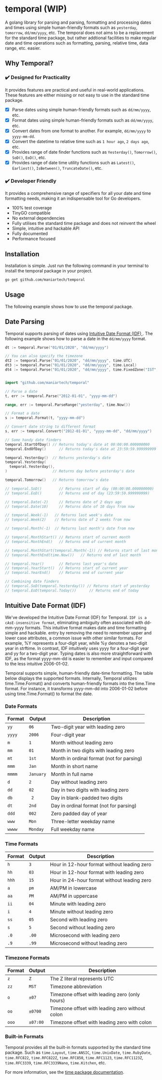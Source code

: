 # temporal (WIP)

A golang library for parsing and parsing, formatting and processing dates and
times using simple human-friendly formats such as `yesterday`, `tomorrow`,
`dd/mm/yyyy`, etc. The temporal does not aims to be a replacement for the
standard time package, but rather addtional facilities to make regular date
and time operations such as formatting, parsing, relative time, data range, etc.
easier.

## Why Temporal?

### ✔️ Designed for Practicality

It provides features are practical and useful in real-world applications. These
features are either missing or not easy to use in the standard time package.

- [x] Parse dates using simple human-friendly formats such as `dd/mm/yyyy`, etc.
- [x] Format dates using simple human-friendly formats such as `dd/mm/yyyy`, etc.
- [x] Convert dates from one format to another. For example, `dd/mm/yyyy` to
      `yyyy-mm-dd`.
- [x] Convert the datetime to relative time such as `1 hour ago`, `2 days ago`,
      etc.
- [x] Provides range of date finder functions such as `Yesterday()`,
      `Tomorrow()`, `SoD()`, `EoD()`, etc.
- [x] Provides range of date time utility functions such as `Latest()`,
      `Earliest()`, `IsBetween()`, `TruncateDate()`, etc.

### ✔️ Developer Friendly

It provides a comprehensive range of specifiers for all your date and time
formatting needs, making it an indispensable tool for Go developers.

- 100% test coverage
- TinyGO compatible
- No external dependencies
- Fully utilises the standard time package and does not reinvent the wheel
- Simple, intuitive and hackable API
- Fully documented
- Performance focused

## Installation

Installation is simple. Just run the following command in your terminal to
install the temporal package in your project.

```sh
go get github.com/maniartech/temporal
```

## Usage

The following example shows how to use the temporal package.

## Date Parsing

Temporal supports parsing of dates using [Intuitive Date Format (IDF)
](#intuitive-date-format-idf) . The following example shows how to parse a
date in the `dd/mm/yyyy` format.

```go
dt := temporal.Parse("01/01/2020", "dd/mm/yyyy")

// You can also specify the timezone
dt2 := temporal.Parse("01/01/2020", "dd/mm/yyyy", time.UTC)
dt3 := temporal.Parse("01/01/2020", "dd/mm/yyyy", time.Local)
dt4 := temporal.Parse("01/01/2020", "dd/mm/yyyy", time.FixedZone("IST", 5*60*60))
```

```go

import "github.com/maniartech/temporal"

// Parse a date
t, err := temporal.Parse("2012-01-01", "yyyy-mm-dd")

range, err := temporal.ParseRange("yesterday", time.Now())

// Format a date
s := temporal.Format(t, "yyyy-mm-dd")

// Convert date string to different format
s, err := temporal.Convert("2012-01-01", "yyyy-mm-dd", "dd/mm/yyyy")

// Some handy date finders
temporal.StartOfDay() // Returns today's date at 00:00:00.000000000
temporal.EndOfDay()      // Returns today's date at 23:59:59.999999999

temporal.Yesterday()  // Returns yesterday's date
temporal.Yesterday(
  temporal.Yesterday(),
)                     // Returns day before yesterday's date

temporal.Tomorrow()   // Returns tomorrow's date

// temporal.SoD()        // Returns start of day (00:00:00.000000000)
// temporal.EoD()        // Returns end of day (23:59:59.999999999)

// temporal.Date(-2)     // Returns date of 2 days ago
// temporal.Date(10)     // Returns date of 10 days from now

// temporal.Week(-1)   // Returns last week's date
// temporal.Week(2)    // Returns date of 2 weeks from now

// temporal.Month(-1)  // Returns last month's date from now

// temporal.MonthStart() // Returns start of current month
// temporal.MonthEnd()   // Returns end of current month

// temporal.MonthStart(temporal.Month(-1)) // Returns start of last month
// temporal.MonthEnd(time.Now())   // Returns end of last month

// temporal.Year()       // Returns last year's date
// temporal.YearStart()  // Returns start of current year
// temporal.YearEnd()    // Returns end of current year

// Combining date finders
// temporal.SoD(temporal.Yesterday()) // Returns start of yesterday
// temporal.EoD(temporal.Today())      // Returns end of today
```

## Intuitive Date Format (IDF)

We've developed the Intuitive Date Format (IDF) for Temporal. `IDF is a cAsE-insensitive format`, eliminating ambiguity often associated with dd-mm-yyyy formats. This intuitive format makes date and time formatting simple and hackable. entry by removing the need to remember upper and lower case attributes, a common issue with other similar formats. For example, %Y represents a four-digit year, while %y denotes a two-digit year in strftime. In contrast, IDF intuitively uses yyyy for a four-digit year and yy for a two-digit year. Typing dates is also more straightforward with IDF, as the format yyyy-mm-dd is easier to remember and input compared to the less intuitive 2006-01-02.

Temporal supports simple, human-friendly date-time formatting. The table below displays the supported formats. Internally, Temporal utilizes time.Time.Format() and converts human-friendly formats into the time.Time format. For instance, it transforms yyyy-mm-dd into 2006-01-02 before using time.Time.Format() to format the date.

### Date Formats

| Format | Output   | Description                                   |
| ------ | -------- | --------------------------------------------- |
| `yy`   | `06`     | Two-digit year with leading zero              |
| `yyyy` | `2006`   | Four-digit year                               |
| `m`    | `1`      | Month without leading zero                    |
| `mm`   | `01`     | Month in two digits with leading zero         |
| `mt`   | `1st`    | Month in ordinal format (not for parsing)     |
| `mmm`  | `Jan`    | Month in short name                           |
| `mmmm` | `January`| Month in full name                            |
| `d`    | `2`      | Day without leading zero                      |
| `dd`   | `02`     | Day in two digits with leading zero           |
| `db`   | ` 2`     | Day in blank-padded two digits                |
| `dt`   | `2nd`    | Day in ordinal format (not for parsing)       |
| `ddd`  | `002`    | Zero padded day of year                       |
| `www`  | `Mon`    | Three-letter weekday name                     |
| `wwww` | `Monday` | Full weekday name                             |

### Time Formats

| Format | Output | Description                                      |
| ------ | ------ | ------------------------------------------------ |
| `h`    | `3`    | Hour in 12-hour format without leading zero      |
| `hh`   | `03`   | Hour in 12-hour format with leading zero         |
| `hhh`  | `15`   | Hour in 24-hour format without leading zero      |
| `a`    | `pm`   | AM/PM in lowercase                               |
| `aa`   | `PM`   | AM/PM in uppercase                               |
| `ii`   | `04`   | Minute with leading zero                         |
| `i`    | `4`    | Minute without leading zero                      |
| `ss`   | `05`   | Second with leading zero                         |
| `s`    | `5`    | Second without leading zero                      |
| `.0`    | `.00`    | Microsecond with leading zero                    |
| `.9`    | `.99`    | Microsecond without leading zero                 |

### Timezone Formats

| Format | Output  | Description                                        |
| ------ | ------- | -------------------------------------------------- |
| `z`    | `Z`     | The Z literal represents UTC                       |
| `zz`   | `MST`   | Timezone abbreviation                              |
| `o`    | `±07`   | Timezone offset with leading zero (only hours)     |
| `oo`   | `±0700` | Timezone offset with leading zero without colon    |
| `ooo`  | `±07:00`| Timezone offset with leading zero with colon       |

### Built-in Formats

Temporal provides all the built-in formats supported by the standard time package.
Such as `time.Layout`, `time.ANSIC`, `time.UnixDate`, `time.RubyDate`, `time.RFC822`,
`time.RFC822Z`, `time.RFC850`, `time.RFC1123`, `time.RFC1123Z`, `time.RFC3339`,
`time.RFC3339Nano`, `time.Kitchen`, etc.

For more information, see the [time package documentation](https://golang.org/pkg/time/#pkg-constants).
